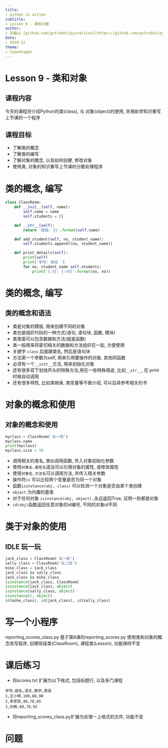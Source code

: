 ```yaml
---
title:
- python in action
subtitle:
- Lesson 9 - 类和对象
author:
- 凤凰山 [github.com/gxtrobot/pyinaction](https://github.com/gxtrobot/pyinaction)
date:
- 2019-12
theme:
- Copenhagen
---
```


# Lesson 9 - 类和对象

## 课程内容
今天的课程将介绍Python的类(class), 与 对象(object)的使用, 并用新学知识重写上节课的一个程序

## 课程目标
- 了解类的概念
- 了解类的编写
- 了解对象的概念, 以及如何创建, 修改对象
- 使用类, 对象的知识重写上节课的分数处理程序

# 类的概念, 编写
```python
class ClassRoom:
    def __init__(self, name):
        self.name = name
        self.students = []

    def __str__(self):
        return '班级: {}'.format(self.name)

    def add_student(self, no, student_name):
        self.students.append((no, student_name))

    def print_details(self):
        print(self)
        print('学号: 姓名 ')
        for no, student_name self.students:
            print('{:3}: {:>5}'.format(no, no))
```
# 类的概念, 编写
## 类的概念和语法
- 类是对象的模版, 用来创建不同的对象
- 类也是组织代码的一种方式(语句, 语句块, 函数, 模块)
- 类里面可以包含数据和方法(就是函数)
- 类一般用来将密切相关的数据和方法组织在一起, 方便使用
- 关键字 `class` 后面跟类名, 然后是语句块
- 方法第一个参数为self, 用来引用要操作的对象, 其他同函数
- 必须有一个`__init__`方法, 用来初始化对象
- 还有很多双下划线开头的特殊方法,用在一些特殊用途, 比如`__str__`, 在 print 时候自动调用
- 还有很多特性, 比如类继承, 类变量等不做介绍, 可以后续参考相关的书

# 对象的概念和使用
## 对象的概念和使用
```python
myclass = ClassRoom('五一班')
myclass.name
print(myclass)
myclass.size = 30

```
- 调用相关的类名, 类似调用函数, 传入对象初始化参数
- 使用`对象名.属性名`语法可以引用对象的属性, 或修改属性
- 使用`对象名.方法名`可以调用方法, 并传入相关参数
- 操作符`is` 可以比较两个变量是否为同一个对象
- 函数`isinstance(obj, class)` 可以检测一个对象是否由某个类创建
- `object` 为内置的基类
- 对于任何对象 `isinstance(obj, object)` ,永远返回True, 证明一些都是对象
- `id(obj)`函数返回任意对象的id编号, 不同的对象id不同

# 类于对象的使用
## IDLE 玩一玩
```python
jack_class = ClassRoom('五一班')
sally_class = ClassRoom('五二班')
mike_class = jack_class
jack_class is sally_class
jack_class is mike_class
isinstance(jack_class, ClassRoom)
isinstance(jack_class, object)
isinstance(sally_class, object)
isinstance(1, object)
id(mike_class), id(jack_class), id(sally_class)
```


# 写一个小程序
reporting_scores_class.py
基于第8课的reporting_scores.py 使用类和对象的概念改写程序, 创建班级类(ClassRoom), 课程类(Lesson), 功能保持不变



# 课后练习
- 将scores.txt 扩展为以下格式, 包括标题行, 以及多门课程
```
学号,姓名,语文,数学,英语
1,王小明,100,88,90
2,李思思,90,70,85
3,刘畅,88,78,92
```
- 将reporting_scores_class.py扩展为处理一上格式的文件, 功能不变


# 问题

